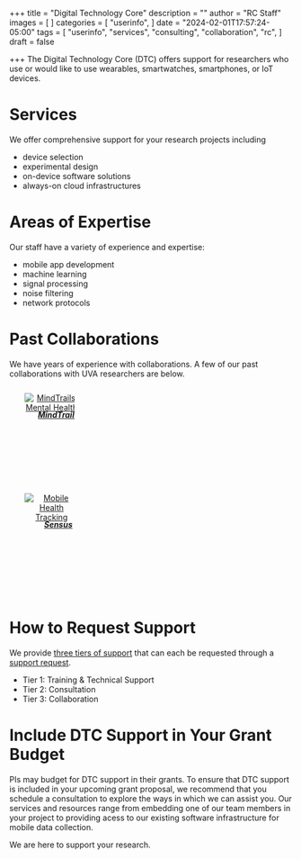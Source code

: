 +++
title = "Digital Technology Core"
description = ""
author = "RC Staff"
images = [ ]
categories = [
  "userinfo",
]
date = "2024-02-01T17:57:24-05:00"
tags = [
  "userinfo",
  "services",
  "consulting",
  "collaboration",
  "rc",
]
draft = false

+++
The Digital Technology Core (DTC) offers support for researchers who use or would like to use wearables, smartwatches, smartphones, or IoT devices.

# Services 
We offer comprehensive support for your research projects including  
* device selection
* experimental design
* on-device software solutions
* always-on cloud infrastructures

# Areas of Expertise
Our staff have a variety of experience and expertise:
* mobile app development
* machine learning
* signal processing
* noise filtering
* network protocols 

# Past Collaborations
We have years of experience with collaborations. A few of our past collaborations with UVA researchers are below.

<div class="row">
  <div class="column", style="width:20%; margin-left:15px">
    <a href="https://mindtrails.virginia.edu/" class="card-link">
        <div class="card card-shadow" style="width:120px; max-width:120px; margin: 8px; max-height:11em; min-height:11em; text-align:center; padding:4px;">
            <img class="card-img-top" src="/images/projects/mindtrails.png" alt="MindTrails Mental Health" style="display: flex; justify-content: center; align-items: center; max-width:96px;max-height:96px;">
            <div class="card-body" style="margin-top:auto;margin-bottom:auto;">
                <h5 class="card-title" style="font-size:14px; margin-top:-4px;margin-bottom:auto;">MindTrails</h5>
            </div>
        </div>
    </a>
  </div>
  <div class="column", style="width:20%; margin-left:15px">
    <a href="https://news.virginia.edu/content/uva-researchers-does-my-smartphone-know-i-am-sick" class="card-link">
        <div class="card card-shadow" style="width:120px; max-width:120px; margin: 8px; max-height:11em; min-height:11em; text-align:center; padding:4px;">
            <img class="card-img-top" src="/images/projects/sensus.png" alt="Mobile Health Tracking" style="display: flex; justify-content: center; align-items: center; max-width:96px;max-height:96px;">
            <div class="card-body" style="margin-top:auto;margin-bottom:auto;">
                <h5 class="card-title" style="font-size:14px; margin-top:-4px;margin-bottom:auto;">Sensus</h5>
            </div>
        </div>
    </a>
  </div>
</div>
<br>

# How to Request Support
We provide [three tiers of support](/service/tiers) that can each be requested through a [support request](/form/support-request/?category=Digital%20Technology). 

* Tier 1: Training & Technical Support 
* Tier 2: Consultation   
* Tier 3: Collaboration  

# Include DTC Support in Your Grant Budget

PIs may budget for DTC support in their grants.  To ensure that DTC support is included in your upcoming grant proposal, we recommend that you schedule a consultation to explore the ways in which we can assist you.  Our services and resources range from embedding one of our team members in your project to providing acess to our existing software infrastructure for mobile data collection.

We are here to support your research.
